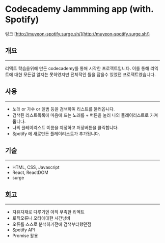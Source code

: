 # Codecademy Jammming app (with. Spotify)

링크 [http://muyeon-spotify.surge.sh/](http://muyeon-spotify.surge.sh/)

## 개요

---

리액트 학습을위해 만든 codecademy를 통해 시작한 프로젝트입니다. 이를 통해 리엑트에 대한 모든걸 알지는 못하였지만 전체적인 틀을 잡을수 있었던 프로젝트였습니다.

## 사용

---

- 노래 or 가수 or 앨범 등을 검색하여 리스트를 불러옵니다.
- 검색된 리스트목록에 마음에 드는 노래를 + 버튼을 눌러 나의 플레이리스트로 가져옵니다.
- 나의 플레이리스트 이름을 지정하고 저장버튼을 클릭합니다.
- Spotify 에 새로만든 플레이리스트가 추가됩니다.

## 기술

---

- HTML, CSS, Javascript
- React, ReactDOM
- surge

## 회고

---

- 자유자재로 다루기엔 아직 부족한 리엑트
- 로직오류나 오타에대한 시간낭비
- 오류를 스스로 분석하기전에 검색부터했던점
- Spotify API
- Promise 활용

